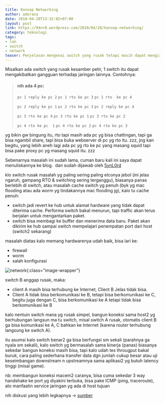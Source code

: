 ```yaml
---
title: Konsep Networking
author: aderana
date: 2010-04-28T13:32:02+07:00
layout: post
link: https://94nr0.wordpress.com/2010/04/28/konsep-networking/
category: teknologi
tags:
- lan
- switch
- network
teaser: Penjelasan mengenai switch yang rusak tetapi masih dapat mengirim paket.
---
```


Misalkan ada switch yang rusak kesamber petir, 1 switch itu dapat mengakibatkan gangguan terhadap jaringan lainnya. Contohnya:

> #### nih ada 4 pc:
> 
> `pc 1 reply ke pc 2`
> `pc 1 rto ke pc 3`
> `pc 1 rto  ke pc 4`
> 
> `pc 2 reply ke pc 1`
> `pc 2 rto ke pc 3`
> `pc 2 reply ke pc 4`
> 
> `pc 3 rto ke pc 4`
> `pc 3 rto ke pc 1`
> `pc 3 rto ke pc 2`
> 
> `pc 4 rto ke pc  1`
> `pc 4 rto ke pc 2`
> `pc 4 rto ke pc 3`

yg bikin gw bingung itu, rto tapi masih ada pc yg bisa chattingan, tapi  ga bisa ngambil share, tapi bisa buka webserver di pc yg rto itu. zzz,  jng kan begitu, yang lebih aneh lagi ada pc yg rto ke pc yang masang  squid tapi bisa pake proxy pc yg masang squid itu. zzz

Sebenarnya masalah ini sudah lama, cuman baru kali ini saya dapat menuliskannya ke blog.  dan sudah dijawab oleh [5ynL0rd](http://depredac0de.net/discussion/memberlist.php?mode=viewprofile&u=2)

klo switch rusak masalah yg paling sering paling elconya jebol (ini  jelas ngaruh, gampang RTO & switching sering terganggu), biasanya  panas berlebih di switch, atau masalah cache switch yg penuh (byk yg mac  flooding atau ada worm yg tindakannya mac flooding jg), kalo tu cache  penuh:

* switch jadi revert ke hub untuk alamat hardware yang  tidak dapat diterima cache. Performa switch bakal menurun, tapi traffic  akan terus berjalan untuk mengantarkan paket.
* switch bisa membagi  ke buffer dan menerima data baru. Paket akan dikirim ke hub sampai  switch mempelajari penempatan port dari host (switch2 sekarang)

masalah  diatas kalo memang hardwarenya udah baik, bisa lari ke:
* firewall
* worm
* salah konfigurasi

![network](http://94nr0.files.wordpress.com/2010/04/code.jpg){:class="image-wrapper"}

switch B anggap  rusak, maka:
* client A masih bisa terhubung ke Internet, Client B  Jelas tidak bisa.
* Client A tidak bisa berkomunikasi ke B, tetapi  bisa berkomunikasi ke C, begitu juga dengan C, bisa berkomunikasi ke A  tetapi tidak bisa berkomunikasi ke B

kalo nentuin switch mana yg  rusak simpel, bangun koneksi sama host2 yg berhubungan langsun ma tu  switch, misal switch A rusak, otomatis client B ga bisa komunikasi ke A,  C bahkan ke Internet (karena router terhubung langsung ke switch A).

itu  asumsi kalo switch benar2 ga bisa berfungsi sm sekali (parahnya ga  nyala sm sekali), kalo switch yg bermasalah sama kinerja (panas)  biasanya sekedar bangun koneksi masih bisa, tapi kalo udah tes througput  bakal buruk, cara paling sederhana transfer data dgn jumlah cukup besar  atau uji keseimbangan downstream n upstreamnya sama aplikasi2 yg butuh  latency tinggi (misal game).

nb: membangun koneksi macem2 caranya,  bisa cuma sekedar 3 way handshake ke port yg diyakini terbuka, bisa  pake ICMP (ping, traceroute), ato manfaatin service jaringan yg ada di  host tujuan

nih diskusi yang lebih legkapnya -> [sumber](http://depredac0de.net/discussion/viewtopic.php?f=112&t=217&start=20)